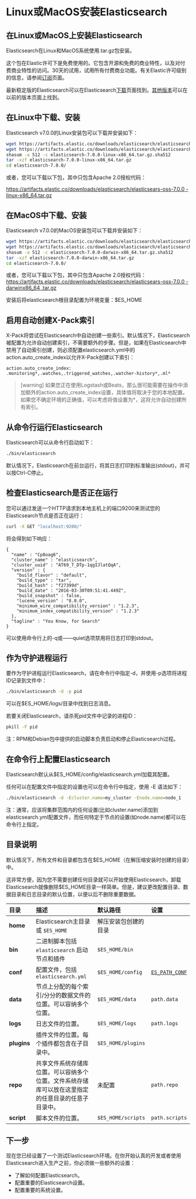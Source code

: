 # Linux或MacOS安装Elasticsearch

## 在Linux或MacOS上安装Elasticsearch

Elasticsearch在Linux和MacOS系统使用.tar.gz包安装。

这个包在Elastic许可下是免费使用的。它包含开源和免费的商业特性，以及对付费商业特性的访问。30天的试用，试用所有付费商业功能。有关Elastic许可级别的信息，请参阅[订阅](https://www.elastic.co/cn/subscriptions)页面。

最新稳定版的Elasticsearch可以在Elasticsearch[下载](https://www.elastic.co/cn/downloads/elasticsearch)页面找到。[其他版本](https://www.elastic.co/downloads/past-releases)可以在以前的版本页面上找到。

## 在Linux中下载、安装

Elasticsearch v7.0.0的Linux安装包可以下载并安装如下：

```bash
wget https://artifacts.elastic.co/downloads/elasticsearch/elasticsearch-7.0.0-linux-x86_64.tar.gz
wget https://artifacts.elastic.co/downloads/elasticsearch/elasticsearch-7.0.0-linux-x86_64.tar.gz.sha512
shasum -a 512 -c elasticsearch-7.0.0-linux-x86_64.tar.gz.sha512 
tar -xzf elasticsearch-7.0.0-linux-x86_64.tar.gz
cd elasticsearch-7.0.0/
```

或者，您可以下载以下包，其中只包含Apache 2.0授权代码：

[https://artifacts.elastic.co/downloads/elasticsearch/elasticsears-oss-7.0.0 -linux-x86\_64.tar.gz](https://artifacts.elastic.co/downloads/elasticsearch/elasticsears-oss-7.0.0%20-linux-x86_64.tar.gz)

## 在MacOS中下载、安装

Elasticsearch v7.0.0的MacOS安装包可以下载并安装如下：

```bash
wget https://artifacts.elastic.co/downloads/elasticsearch/elasticsearch-7.0.0-darwin-x86_64.tar.gz
wget https://artifacts.elastic.co/downloads/elasticsearch/elasticsearch-7.0.0-darwin-x86_64.tar.gz.sha512
shasum -a 512 -c elasticsearch-7.0.0-darwin-x86_64.tar.gz.sha512 
tar -xzf elasticsearch-7.0.0-darwin-x86_64.tar.gz
cd elasticsearch-7.0.0/
```

或者，您可以下载以下包，其中只包含Apache 2.0授权代码： [https://artifacts.elastic.co/downloads/elasticsearch/elasticsears-oss-7.0.0 - darwinx86\_64 .tar.gz](https://artifacts.elastic.co/downloads/elasticsearch/elasticsears-oss-7.0.0%20-%20darwinx86_64%20.tar.gz)

安装后将elasticsearch根目录配置为环境变量：$ES\_HOME

## 启用自动创建X-Pack索引

X-Pack将尝试在Elasticsearch中自动创建一些索引。默认情况下，Elasticsearch被配置为允许自动创建索引，不需要额外的步骤。但是，如果在Elasticsearch中禁用了自动索引创建，则必须配置elasticsearch.yml中的action.auto\_create\_index以允许X-Pack创建以下索引：

```text
action.auto_create_index: .monitoring*,.watches,.triggered_watches,.watcher-history*,.ml*
```

> \[warning\] 如果您正在使用Logstash或Beats，那么很可能需要在操作中添加额外的action.auto\_create\_index设置，具体值将取决于您的本地配置。如果您不确定环境的正确值，可以考虑将值设置为\*，这将允许自动创建所有索引。

## 从命令行运行Elasticsearch

Elasticsearch可以从命令行启动如下：

```bash
./bin/elasticsearch
```

默认情况下，Elasticsearch在前台运行，将其日志打印到标准输出\(stdout\)，并可以按Ctrl-C停止。

## 检查Elasticsearch是否正在运行

您可以通过发送一个HTTP请求到本地主机上的端口9200来测试您的Elasticsearch节点是否正在运行：

```bash
curl -X GET "localhost:9200/"
```

将会得到如下响应：

```text
{
  "name" : "Cp8oag6",
  "cluster_name" : "elasticsearch",
  "cluster_uuid" : "AT69_T_DTp-1qgIJlatQqA",
  "version" : {
    "build_flavor" : "default",
    "build_type" : "tar",
    "build_hash" : "f27399d",
    "build_date" : "2016-03-30T09:51:41.449Z",
    "build_snapshot" : false,
    "lucene_version" : "8.0.0",
    "minimum_wire_compatibility_version" : "1.2.3",
    "minimum_index_compatibility_version" : "1.2.3"
  },
  "tagline" : "You Know, for Search"
}
```

可以使用命令行上的-q或——quiet选项禁用将日志打印到stdout。

## 作为守护进程运行

要作为守护进程运行Elasticsearch，请在命令行中指定-d，并使用-p选项将进程ID记录到文件中：

```bash
./bin/elasticsearch -d -p pid
```

可以在$ES\_HOME/logs/目录中找到日志消息。

若要关闭Elasticsearch，请杀死pid文件中记录的进程ID：

```bash
pkill -F pid
```

注：RPM和Debian包中提供的启动脚本负责启动和停止Elasticsearch过程。

## 在命令行上配置Elasticsearch

Elasticsearch默认从$ES\_HOME/config/elasticsearch.yml加载其配置。

任何可以在配置文件中指定的设置也可以在命令行中指定，使用 -E 语法如下：

```bash
./bin/elasticsearch -d -Ecluster.name=my_cluster -Enode.name=node_1
```

注：通常，应该将集群范围内的任何设置\(比如cluster.name\)添加到elasticsearch.yml配置文件，而任何特定于节点的设置\(如node.name\)都可以在命令行上指定。

## 目录说明

默认情况下，所有文件和目录都包含在$ES\_HOME（在解压缩安装时创建的目录）中。

这非常方便，因为您不需要创建任何目录就可以开始使用Elasticsearch，卸载Elasticsearch就像删除$ES\_HOME目录一样简单。但是，建议更改配置目录、数据目录和日志目录的默认位置，以便以后不删除重要数据。

|  目录 |  描述 |  默认路径 |  设置 |
| :--- | :--- | :--- | :--- |
| **home** | Elasticsearch主目录或 `$ES_HOME` | 解压安装包创建的目录 |  |
| **bin** | 二进制脚本包括 `elasticsearch` 启动节点和插件 | `$ES_HOME/bin` |  |
| **conf** | 配置文件，包括 `elasticsearch.yml` | `$ES_HOME/config` | [`ES_PATH_CONF`](https://github.com/iftrue-cn/elasticsearch-zh/tree/51b91a8e4119e2f6928b76c1fcf97453bfd5cff3/设置Elasticsearch/settings.html#config-files-location) |
| **data** | 节点上分配的每个索引/分分的数据文件的位置。可以容纳多个位置。 | `$ES_HOME/data` | `path.data` |
| **logs** | 日志文件的位置。 | `$ES_HOME/logs` | `path.logs` |
| **plugins** | 插件文件的位置。每个插件都包含在子目录中。 | `$ES_HOME/plugins` |  |
| **repo** | 共享文件系统存储库位置。可以容纳多个位置。文件系统存储库可以放在这里指定的任意目录的任意子目录中。 | 未配置 | `path.repo` |
| **script** | 脚本文件的位置。 | `$ES_HOME/scripts` | `path.scripts` |

## 下一步

现在您已经设置了一个测试Elasticsearch环境。在你开始认真的开发或者使用Elasticsearch进入生产之前，你必须做一些额外的设置：

* 了解如何配置Elasticsearch。
* 配置重要的Elasticsearch设置。
* 配置重要的系统设置。

